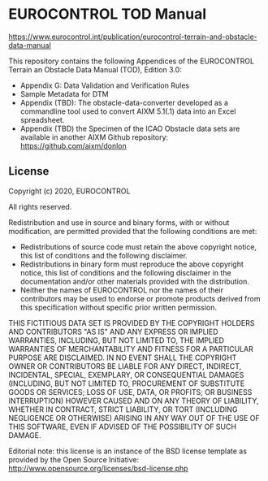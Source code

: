 # EUROCONTROL TOD Manual
https://www.eurocontrol.int/publication/eurocontrol-terrain-and-obstacle-data-manual

This repository contains the following Appendices of the EUROCONTROL Terrain an Obstacle Data Manual (TOD), Edition 3.0:
* Appendix G: Data Validation and Verification Rules
* Sample Metadata for DTM
* Appendix (TBD): The obstacle-data-converter developed as a commandline tool used to convert AIXM 5.1(.1) data into an Excel spreadsheet.
* Appendix (TBD) the Specimen of the ICAO Obstacle data sets are available in another AIXM Github repository: https://github.com/aixm/donlon  

License
-------
Copyright (c) 2020, EUROCONTROL

All rights reserved.

Redistribution and use in source and binary forms, with or without modification, are permitted provided that the following conditions are met:
* Redistributions of source code must retain the above copyright notice, this list of conditions and the following disclaimer.
* Redistributions in binary form must reproduce the above copyright notice, this list of conditions and the following disclaimer in the documentation and/or other materials provided with the distribution.
* Neither the names of EUROCONTROL nor the names of their contributors may be used to endorse or promote products derived from this specification without specific prior written permission.

THIS FICTITIOUS DATA SET IS PROVIDED BY THE COPYRIGHT HOLDERS AND CONTRIBUTORS "AS IS" AND ANY EXPRESS OR IMPLIED WARRANTIES, INCLUDING, BUT NOT LIMITED TO, THE IMPLIED WARRANTIES OF MERCHANTABILITY AND FITNESS FOR A PARTICULAR PURPOSE ARE DISCLAIMED. IN NO EVENT SHALL THE COPYRIGHT OWNER OR CONTRIBUTORS BE LIABLE FOR ANY DIRECT, INDIRECT, INCIDENTAL, SPECIAL, EXEMPLARY, OR CONSEQUENTIAL DAMAGES (INCLUDING, BUT NOT LIMITED TO, PROCUREMENT OF SUBSTITUTE GOODS OR SERVICES; LOSS OF USE, DATA, OR PROFITS; OR BUSINESS INTERRUPTION) HOWEVER CAUSED AND ON ANY THEORY OF LIABILITY, WHETHER IN CONTRACT, STRICT LIABILITY, OR TORT (INCLUDING NEGLIGENCE OR OTHERWISE) ARISING IN ANY WAY OUT OF THE USE OF THIS SOFTWARE, EVEN IF ADVISED OF THE POSSIBILITY OF SUCH DAMAGE.

Editorial note: this license is an instance of the BSD license template as provided by the Open Source Initiative: http://www.opensource.org/licenses/bsd-license.php
